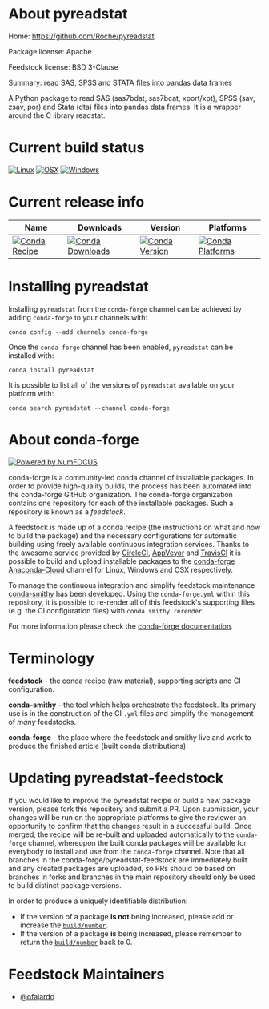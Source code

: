 <!--
# -*- mode: jinja -*-
-->

About pyreadstat
================

Home: https://github.com/Roche/pyreadstat

Package license: Apache

Feedstock license: BSD 3-Clause

Summary: read SAS, SPSS and STATA files into pandas data frames

A Python package to read SAS (sas7bdat, sas7bcat, xport/xpt), SPSS (sav, zsav, por) and Stata (dta) files into pandas data frames. It is a wrapper around the C library readstat.


Current build status
====================

[![Linux](https://img.shields.io/circleci/project/github/conda-forge/pyreadstat-feedstock/master.svg?label=Linux)](https://circleci.com/gh/conda-forge/pyreadstat-feedstock)
[![OSX](https://img.shields.io/travis/conda-forge/pyreadstat-feedstock/master.svg?label=macOS)](https://travis-ci.org/conda-forge/pyreadstat-feedstock)
[![Windows](https://img.shields.io/appveyor/ci/conda-forge/pyreadstat-feedstock/master.svg?label=Windows)](https://ci.appveyor.com/project/conda-forge/pyreadstat-feedstock/branch/master)

Current release info
====================

| Name | Downloads | Version | Platforms |
| --- | --- | --- | --- |
| [![Conda Recipe](https://img.shields.io/badge/recipe-pyreadstat-green.svg)](https://anaconda.org/conda-forge/pyreadstat) | [![Conda Downloads](https://img.shields.io/conda/dn/conda-forge/pyreadstat.svg)](https://anaconda.org/conda-forge/pyreadstat) | [![Conda Version](https://img.shields.io/conda/vn/conda-forge/pyreadstat.svg)](https://anaconda.org/conda-forge/pyreadstat) | [![Conda Platforms](https://img.shields.io/conda/pn/conda-forge/pyreadstat.svg)](https://anaconda.org/conda-forge/pyreadstat) |

Installing pyreadstat
=====================

Installing `pyreadstat` from the `conda-forge` channel can be achieved by adding `conda-forge` to your channels with:

```
conda config --add channels conda-forge
```

Once the `conda-forge` channel has been enabled, `pyreadstat` can be installed with:

```
conda install pyreadstat
```

It is possible to list all of the versions of `pyreadstat` available on your platform with:

```
conda search pyreadstat --channel conda-forge
```


About conda-forge
=================

[![Powered by NumFOCUS](https://img.shields.io/badge/powered%20by-NumFOCUS-orange.svg?style=flat&colorA=E1523D&colorB=007D8A)](http://numfocus.org)

conda-forge is a community-led conda channel of installable packages.
In order to provide high-quality builds, the process has been automated into the
conda-forge GitHub organization. The conda-forge organization contains one repository
for each of the installable packages. Such a repository is known as a *feedstock*.

A feedstock is made up of a conda recipe (the instructions on what and how to build
the package) and the necessary configurations for automatic building using freely
available continuous integration services. Thanks to the awesome service provided by
[CircleCI](https://circleci.com/), [AppVeyor](https://www.appveyor.com/)
and [TravisCI](https://travis-ci.org/) it is possible to build and upload installable
packages to the [conda-forge](https://anaconda.org/conda-forge)
[Anaconda-Cloud](https://anaconda.org/) channel for Linux, Windows and OSX respectively.

To manage the continuous integration and simplify feedstock maintenance
[conda-smithy](https://github.com/conda-forge/conda-smithy) has been developed.
Using the ``conda-forge.yml`` within this repository, it is possible to re-render all of
this feedstock's supporting files (e.g. the CI configuration files) with ``conda smithy rerender``.

For more information please check the [conda-forge documentation](https://conda-forge.org/docs/).

Terminology
===========

**feedstock** - the conda recipe (raw material), supporting scripts and CI configuration.

**conda-smithy** - the tool which helps orchestrate the feedstock.
                   Its primary use is in the construction of the CI ``.yml`` files
                   and simplify the management of *many* feedstocks.

**conda-forge** - the place where the feedstock and smithy live and work to
                  produce the finished article (built conda distributions)


Updating pyreadstat-feedstock
=============================

If you would like to improve the pyreadstat recipe or build a new
package version, please fork this repository and submit a PR. Upon submission,
your changes will be run on the appropriate platforms to give the reviewer an
opportunity to confirm that the changes result in a successful build. Once
merged, the recipe will be re-built and uploaded automatically to the
`conda-forge` channel, whereupon the built conda packages will be available for
everybody to install and use from the `conda-forge` channel.
Note that all branches in the conda-forge/pyreadstat-feedstock are
immediately built and any created packages are uploaded, so PRs should be based
on branches in forks and branches in the main repository should only be used to
build distinct package versions.

In order to produce a uniquely identifiable distribution:
 * If the version of a package **is not** being increased, please add or increase
   the [``build/number``](https://conda.io/docs/user-guide/tasks/build-packages/define-metadata.html#build-number-and-string).
 * If the version of a package **is** being increased, please remember to return
   the [``build/number``](https://conda.io/docs/user-guide/tasks/build-packages/define-metadata.html#build-number-and-string)
   back to 0.

Feedstock Maintainers
=====================

* [@ofajardo](https://github.com/ofajardo/)

